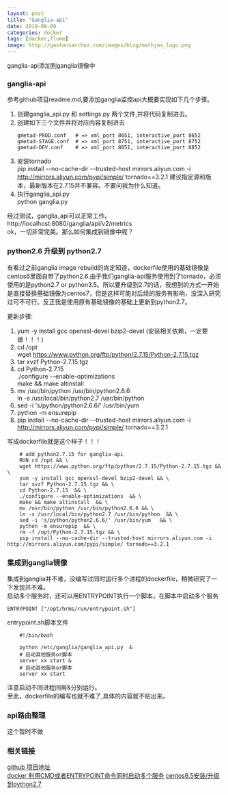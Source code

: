 ```yaml
---
layout: post
title: "Ganglia-api"
date: 2019-08-09
categories: docker
tags: [docker,flume]
image: http://gastonsanchez.com/images/blog/mathjax_logo.png
---
```

ganglia-api添加到ganglia镜像中
<!-- more -->
### ganglia-api
参考github项目readme.md,要添加ganglia监控api大概要实现如下几个步骤。  
1. 创建ganglia_api.py 和 settings.py 两个文件,并将代码复制进去。  
2. 创建如下三个文件并将对应内容复制进去
    ~~~
    gmetad-PROD.conf   # => xml_port 8651, interactive_port 8652
    gmetad-STAGE.conf  # => xml_port 8751, interactive_port 8752
    gmetad-DEV.conf    # => xml_port 8851, interactive_port 8852
    ~~~
3. 安装tornado  
    pip install --no-cache-dir --trusted-host mirrors.aliyun.com -i http://mirrors.aliyun.com/pypi/simple/ tornado==3.2.1
    建议指定源和版本，最新版本在2.7.15并不兼容。不要问我为什么知道。
4. 执行ganglia_api.py  
    python ganglia.py  

经过测试，ganglia_api可以正常工作。  
http://localhost:8080/ganglia/api/v2/metrics  
ok，一切非常完美。那么如何集成到镜像中呢？

### python2.6 升级到 python2.7
有看过之前ganglia image rebuild的肯定知道，dockerfile使用的基础镜像是centos6里面自带了python2.6.由于我们ganglia-api服务使用到了tornado，必须使用的是python2.7 or python3.5。所以要升级到2.7的话，我想到的方式一开始是直接替换基础镜像为centos7，但是这样可能对后续的服务有影响，没深入研究过可不可行。反正我是使用原有基础镜像的基础上更新到python2.7。

更新步骤:
1.  yum -y install gcc openssl-devel bzip2-devel (安装相关依赖，一定要做！！！)
2.  cd /opt  
    wget https://www.python.org/ftp/python/2.7.15/Python-2.7.15.tgz  
3.  tar xvzf Python-2.7.15.tgz
4.  cd Python-2.7.15  
    ./configure --enable-optimizations  
    make && make altinstall
5.  mv /usr/bin/python /usr/bin/python2.6.6  
    ln -s /usr/local/bin/python2.7 /usr/bin/python  
6.  sed -i 's/python/python2.6.6/' /usr/bin/yum  
7.  python -m ensurepip  
8.  pip install --no-cache-dir --trusted-host mirrors.aliyun.com -i http://mirrors.aliyun.com/pypi/simple/ tornado==3.2.1

写成dockerfile就是这个样子！！！
~~~
    # add python2.7.15 for ganglia-api
    RUN cd /opt && \
    wget https://www.python.org/ftp/python/2.7.15/Python-2.7.15.tgz && \
    yum -y install gcc openssl-devel bzip2-devel && \
    tar xvzf Python-2.7.15.tgz && \
    cd Python-2.7.15  && \
    ./configure --enable-optimizations  && \
    make && make altinstall  && \
    mv /usr/bin/python /usr/bin/python2.6.6 && \
    ln -s /usr/local/bin/python2.7 /usr/bin/python  && \
    sed -i 's/python/python2.6.6/' /usr/bin/yum   && \
    python -m ensurepip  && \
    rm -f /opt/Python-2.7.15.tgz && \
    pip install --no-cache-dir --trusted-host mirrors.aliyun.com -i http://mirrors.aliyun.com/pypi/simple/ tornado==3.2.1

~~~


### 集成到ganglia镜像
集成到ganglia并不难，没编写过同时运行多个进程的dockerfile，稍微研究了一下发现并不难。  
启动多个服务时，还可以用ENTRYPOINT执行一个脚本，在脚本中启动多个服务  
~~~
ENTRYPOINT ["/opt/hrms/run/entrypoint.sh"]
~~~
entrypoint.sh脚本文件
~~~
    #!/bin/bash
    
    python /etc/ganglia/ganglia_api.py  & 
    # 启动其他服务or脚本
    server xx start &
    # 启动其他服务or脚本
    server xx start 
~~~
注意启动不同进程间用&分别运行。  
至此，dockerfile的编写也就不难了,具体的内容就不贴出来。

### api路由整理
这个暂时不做

### 相关链接
[github 项目地址](https://github.com/guardian/ganglia-api)  
[docker 利用CMD或者ENTRYPOINT命令同时启动多个服务](https://blog.csdn.net/bocai_xiaodaidai/article/details/92641534)
[centos6.5安装/升级到python2.7](https://blog.csdn.net/bang152101/article/details/88539640)